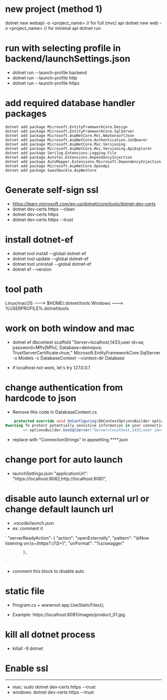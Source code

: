 # new project (method 1)

dotnet new webapi -o <project_name> // for full (mvc) api
dotnet new web -o <project_name> // for minimal api
dotnet run

# run with selecting profile in backend/launchSettings.json

- dotnet run --launch-profile backend
- dotnet run --launch-profile http
- dotnet run --launch-profile https

# add required database handler packages

```
dotnet add package Microsoft.EntityFrameworkCore.Design
dotnet add package Microsoft.EntityFrameworkCore.SqlServer
dotnet add package Microsoft.AspNetCore.Mvc.NewtonsoftJson
dotnet add package Microsoft.AspNetCore.Authentication.JwtBearer
dotnet add package Microsoft.AspNetCore.Mvc.Versioning
dotnet add package Microsoft.AspNetCore.Mvc.Versioning.ApiExplorer
dotnet add package Serilog.Extensions.Logging.File
dotnet add package Autofac.Extensions.DependencyInjection
dotnet add package AutoMapper.Extensions.Microsoft.DependencyInjection
dotnet add package Microsoft.AspNetCore.OpenApi
dotnet add package Swashbuckle.AspNetCore
```

# Generate self-sign ssl

- https://learn.microsoft.com/en-us/dotnet/core/tools/dotnet-dev-certs
- dotnet dev-certs https --clean
- dotnet dev-certs https
- dotnet dev-certs https --trust

# install dotnet-ef

- dotnet tool install --global dotnet-ef
- dotnet tool update --global dotnet-ef
- dotnet tool uninstall --global dotnet-ef
- dotnet ef --version

# tool path

Linux/macOS ---> $HOME/.dotnet/tools
Windows ---> %USERPROFILE%\.dotnet\tools

# work on both window and mac

- dotnet ef dbcontext scaffold "Server=localhost,1433;user id=sa; password=Mflv[Mflv[; Database=demopos; TrustServerCertificate=true;" Microsoft.EntityFrameworkCore.SqlServer -o Models -c DatabaseContext --context-dir Database

- if localhost not work, let's try 127.0.0.1

# change authentication from hardcode to json

- Remove this code in DatabaseContext.cs

```cs
    protected override void OnConfiguring(DbContextOptionsBuilder optionsBuilder)
#warning To protect potentially sensitive information in your connection string, you should move it out of source code. You can avoid scaffolding the connection string by using the Name= syntax to read it from configuration - see https://go.microsoft.com/fwlink/?linkid=2131148. For more guidance on storing connection strings, see http://go.microsoft.com/fwlink/?LinkId=723263.
        => optionsBuilder.UseSqlServer("Server=localhost,1433;user id=sa; password=Mflv[Mflv[; Database=demopos; Trust Server Certificate=true;");
```

- replace with "ConnectionStrings" in appsetting.\*\*\*\*.json

# change port for auto launch

- launchSettings.json
  "applicationUrl": "https://localhost:8082;http://localhost:8081",

# disable auto launch external url or change default launch url

- .vscode/launch.json
- ex: comment it

`
"serverReadyAction": {
"action": "openExternally",
"pattern": "\\bNow listening on:\\s+(https?://\\S+)",
"uriFormat": "%s/swagger"

            },

`

- comment this block to disable auto

# static file

- Program.cs + wwwroot
  app.UseStaticFiles();

- Example: https://localhost:8081/images/product_01.jpg

# kill all dotnet process

- killall -9 dotnet

# Enable ssl

---

- mac: sudo dotnet dev-certs https --trust
- windows: dotnet dev-certs https --trust

